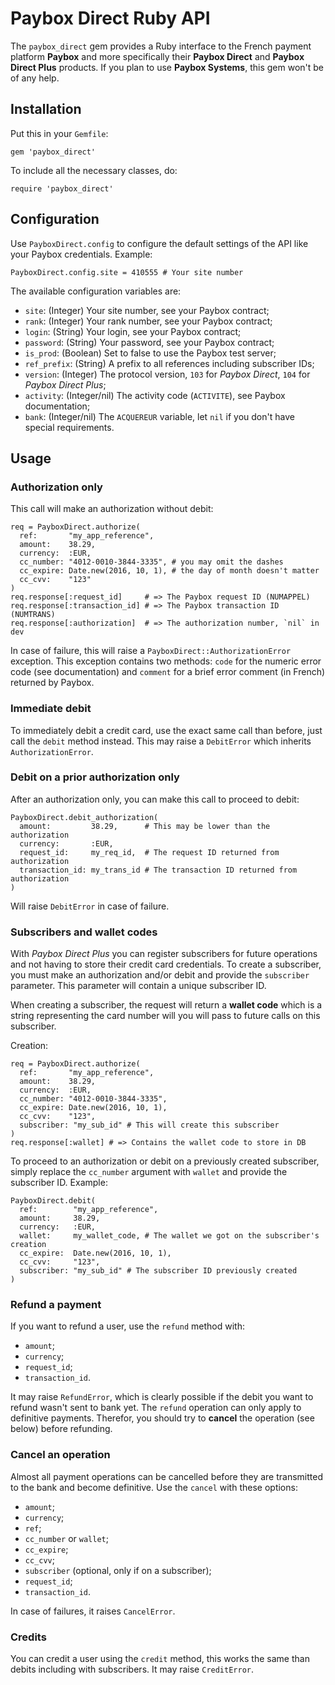 # Paybox Direct Ruby API #

The `paybox_direct` gem provides a Ruby interface to the French payment platform
**Paybox** and more specifically their **Paybox Direct** and **Paybox Direct
Plus** products. If you plan to use **Paybox Systems**, this gem won't be of any
help.

## Installation ##

Put this in your `Gemfile`:

    gem 'paybox_direct'

To include all the necessary classes, do:

    require 'paybox_direct'

## Configuration ##

Use `PayboxDirect.config` to configure the default settings of the API like your
Paybox credentials. Example:

    PayboxDirect.config.site = 410555 # Your site number

The available configuration variables are:

 * `site`: (Integer) Your site number, see your Paybox contract;
 * `rank`: (Integer) Your rank number, see your Paybox contract;
 * `login`: (String) Your login, see your Paybox contract;
 * `password`: (String) Your password, see your Paybox contract;
 * `is_prod`: (Boolean) Set to false to use the Paybox test server;
 * `ref_prefix`: (String) A prefix to all references including subscriber IDs;
 * `version`: (Integer) The protocol version, `103` for *Paybox Direct*, `104` for *Paybox Direct Plus*;
 * `activity`: (Integer/nil) The activity code (`ACTIVITE`), see Paybox documentation;
 * `bank`: (Integer/nil) The `ACQUEREUR` variable, let `nil` if you don't have special requirements.

## Usage ##

### Authorization only ###

This call will make an authorization without debit:

    req = PayboxDirect.authorize(
      ref:       "my_app_reference",
      amount:    38.29,
      currency:  :EUR,
      cc_number: "4012-0010-3844-3335", # you may omit the dashes
      cc_expire: Date.new(2016, 10, 1), # the day of month doesn't matter
      cc_cvv:    "123"
    )
    req.response[:request_id]     # => The Paybox request ID (NUMAPPEL)
    req.response[:transaction_id] # => The Paybox transaction ID (NUMTRANS)
    req.response[:authorization]  # => The authorization number, `nil` in dev

In case of failure, this will raise a `PayboxDirect::AuthorizationError`
exception. This exception contains two methods: `code` for the numeric error
code (see documentation) and `comment` for a brief error comment (in French)
returned by Paybox.

### Immediate debit ###

To immediately debit a credit card, use the exact same call than before, just
call the `debit` method instead. This may raise a `DebitError` which inherits
`AuthorizationError`.

### Debit on a prior authorization only ###

After an authorization only, you can make this call to proceed to debit:

    PayboxDirect.debit_authorization(
      amount:         38.29,      # This may be lower than the authorization
      currency:       :EUR,
      request_id:     my_req_id,  # The request ID returned from authorization
      transaction_id: my_trans_id # The transaction ID returned from authorization
    )

Will raise `DebitError` in case of failure.

### Subscribers and wallet codes ###

With *Paybox Direct Plus* you can register subscribers for future operations and
not having to store their credit card credentials. To create a subscriber, you
must make an authorization and/or debit and provide the `subscriber` parameter.
This parameter will contain a unique subscriber ID.

When creating a subscriber, the request will return a **wallet code** which is a
string representing the card number will you will pass to future calls on this
subscriber.

Creation:

    req = PayboxDirect.authorize(
      ref:       "my_app_reference",
      amount:    38.29,
      currency:  :EUR,
      cc_number: "4012-0010-3844-3335",
      cc_expire: Date.new(2016, 10, 1),
      cc_cvv:    "123",
      subscriber: "my_sub_id" # This will create this subscriber
    )
    req.response[:wallet] # => Contains the wallet code to store in DB

To proceed to an authorization or debit on a previously created subscriber,
simply replace the `cc_number` argument with `wallet` and provide the subscriber
ID. Example:

    PayboxDirect.debit(
      ref:        "my_app_reference",
      amount:     38.29,
      currency:   :EUR,
      wallet:     my_wallet_code, # The wallet we got on the subscriber's creation
      cc_expire:  Date.new(2016, 10, 1),
      cc_cvv:     "123",
      subscriber: "my_sub_id" # The subscriber ID previously created
    )

### Refund a payment ###

If you want to refund a user, use the `refund` method with:

 * `amount`;
 * `currency`;
 * `request_id`;
 * `transaction_id`.

It may raise `RefundError`, which is clearly possible if the debit you want to
refund wasn't sent to bank yet. The `refund` operation can only apply to
definitive payments. Therefor, you should try to **cancel** the operation (see
below) before refunding.

### Cancel an operation ###

Almost all payment operations can be cancelled before they are transmitted to
the bank and become definitive. Use the `cancel` with these options:

 * `amount`;
 * `currency`;
 * `ref`;
 * `cc_number` or `wallet`;
 * `cc_expire`;
 * `cc_cvv`;
 * `subscriber` (optional, only if on a subscriber);
 * `request_id`;
 * `transaction_id`.

In case of failures, it raises `CancelError`.

### Credits ###

You can credit a user using the `credit` method, this works the same than debits
including with subscribers. It may raise `CreditError`.
